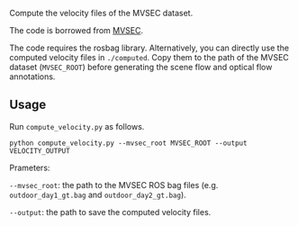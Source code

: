Compute the velocity files of the MVSEC dataset.

The code is borrowed from [MVSEC](https://github.com/daniilidis-group/mvsec/tree/master/tools/gt_flow).

The code requires the rosbag library. Alternatively, you can directly use the computed velocity files in `./computed`. Copy them to the path of the MVSEC dataset (`MVSEC_ROOT`) before generating the scene flow and optical flow annotations.

## Usage
Run `compute_velocity.py` as follows.
```
python compute_velocity.py --mvsec_root MVSEC_ROOT --output VELOCITY_OUTPUT
```

Prameters:

`--mvsec_root`: the path to the MVSEC ROS bag files (e.g. `outdoor_day1_gt.bag` and `outdoor_day2_gt.bag`).

`--output`: the path to save the computed velocity files.
